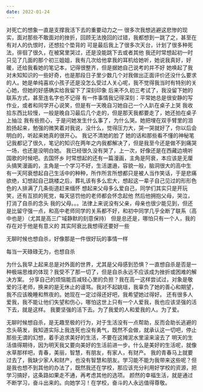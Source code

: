 ```yaml
---
date: 2022-01-24
---
```

对死亡的想象一直是支撑我活下去的重要动力之一
很多次我想逃避这悲惨的现实，面对那些不敢面对的挫折，回顾无法挽回的过错，我都想到一跳了之，甚至在有对人的仇恨时，还想拉个垫背的
可是最后我上了很多次天台，计划了很多种死法，徘徊了很久，在被窝里哭过，还是没能跳下去或者其他
我还时常想起初一时只见了几面的那个初三姐姐，我有几次给他拿我的耳机给她听，她说我真好，好暖，还给我看她的笔记本，记得很整齐，但是据她自己说考的并不好
她唤起了我对未知知识的一些好奇，也是那段日子里少数几个对我做出正面评价还没什么要求的人。她是单纯喜欢小孩子还是没怎么受过人关心呢，我不觉得我当时有特别的关心她，但她的好感确实给我留下了深刻印象
后来不久初三考试了，我没留下她的联系方式，甚至连名字也不记得
有一件事情我记得深刻：平常她总是很安静的写作业，或者和同学开心说笑，但是有一天晚自习她自己一个人趴在桌子上哭
我收拾东西比较慢，一般是晚自习最后几个走的，但是那天我都要走了，她还拍在桌子上抽泣
我有些担心，于是问她发生什么事了，为什么哭。她把埋在双手臂里的泪脸扬起来，勉强的微笑着对我说，没什么，觉得压力大，哭一哭就好了，你以后会明白的，听起来她真的很开心。 我记不清她的脸了
她的话和那些看不懂的神秘笔记我都记了很久，笔记的知识在两年之内我都解决了，但是我至今还是做不到痛哭一场，也还是没明白她。
我已经很久没有哭了，上一次，好像还是在西藏边境听国歌的时候吧。去国怀乡
时常想起的还有一篇漫画，主角是阿衰，本应该是无厘头搞笑漫画的，主角是一个学习不好，生活邋遢，容貌一般，脑洞很大的高中生
有一天阿衰想起自己生活中的种种，所作所言所想都只是被人当作笑话，于是悲痛欲绝，幻想起自己跳楼之后，葬礼该有多么宏大，想起这一辈子自己见过的形形色色的人排满了几条街道赶来缅怀
想起来父母多么爱自己，同学们其实只是开玩笑，还有互损的死党，每天惩罚他的老师都会怀念起他
然后他拥抱父母，哭泣，打消了自杀的念头
我的父母。。。法律上来说没有父亲，母亲也很少能见到，但还是比留守强一点，和高中老师同学的关系都不好，和初中同学几乎全断了联系（高中也是）（尤其是高三广域静默的刻意保持）
但是总还是，哪怕只有一个人，我的存在对于他是有意义的
其实阿衰比我想得还要好一些

无聊时候也想自杀，好像那是一件很好玩的事情一样

每当一天碌碌无为，也想自杀

为什么我早上起来总是对外面的世界，尤其是父母感到恐惧？一直想自杀是否是一种极端思维的体现？我受不了那一切了，但是自杀永远不应该成为挫折或困难的解决方案。
分享自己的烦恼能否减轻心里的负担？我在高一这样尝试过，对象是敬爱的汪老师，换来的是无休止的谩骂。我对不起姚瑶，我辜负了她的善心和期望，我不应该晚睡和熬夜的。她现在一定过得还好吧，我希望她过得好。
还有很多人爱我，我不能让他们失望和伤心，哪怕这世上只有一个人爱我，我也应该坚强的活下去，就是这样。
我要坚强的活下去。为了我爱的人和爱我的人。为了爱。

无聊时候想自杀，是无趣至极的行为，对于生活没有一点帮助，反而会助长逃避的念头萌发，我知道实际上我连死也没有勇气，既然不会做，就承认这一切吧，停止那些无谓的幻想，着手追求美好的生活，不要在这摊泥水里滚来滚去了
明天的生活值得期待，因为明天我又要向美好的生活前进一步。什么是美好的生活呢，就像水草那样吧，青春，美丽，智慧，有朋友，有家人，有财产。
我的青春马上就要过去了，我缺少家人和财产，也没有智慧和朋友。学习能不能为我带来这些呢？但是我也想不到其他的办法了，既然我还在学校，那应该充分利用好学校的资源，把学习搞好，这条路如果走不通，再考虑其他的选项。
颜然的幸福生活，就是通过不断学习，奋斗出来的。向她学习！在学校，奋斗的人永远值得尊敬。 
